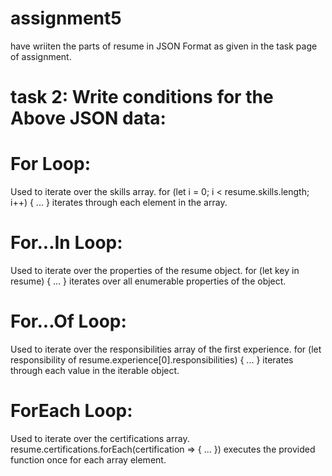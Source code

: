 # assignment5

have wriiten the parts of resume in JSON Format as given in the task page of assignment.



# task 2: Write conditions for the Above JSON data: 

# For Loop:

Used to iterate over the skills array.
for (let i = 0; i < resume.skills.length; i++) { ... } iterates through each element in the array.

# For...In Loop:

Used to iterate over the properties of the resume object.
for (let key in resume) { ... } iterates over all enumerable properties of the object.

# For...Of Loop:

Used to iterate over the responsibilities array of the first experience.
for (let responsibility of resume.experience[0].responsibilities) { ... } iterates through each value in the iterable object.

# ForEach Loop:

Used to iterate over the certifications array.
resume.certifications.forEach(certification => { ... }) executes the provided function once for each array element.
